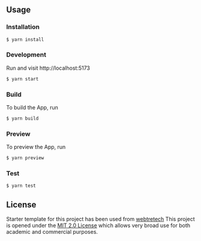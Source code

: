 ## Usage

### Installation

```bash
$ yarn install
```

### Development

Run and visit http://localhost:5173

```bash
$ yarn start
```

### Build

To build the App, run

```bash
$ yarn build
```

### Preview

To preview the App, run

```bash
$ yarn preview
```

### Test

```bash
$ yarn test
```

## License

Starter template for this project has been used from <a href="https://github.com/webtretech/react-typescript-starter/" target="_blank">webtretech</a>
This project is opened under the <a href="https://github.com/luvave/devdom-game/blob/main/LICENSE" target="_blank">MIT 2.0 License</a> which allows very broad use for both academic and commercial purposes.
